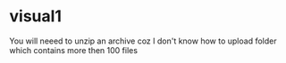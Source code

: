 # visual1
You will neeed to unzip an archive coz I don't know how to upload folder which contains more then 100 files
